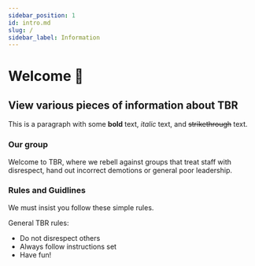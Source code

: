 ```yaml
---
sidebar_position: 1
id: intro.md
slug: /
sidebar_label: Information
---
```


# Welcome :wave:

## View various pieces of information about TBR

This is a paragraph with some **bold** text, _italic_ text, and ~~strikethrough~~ text.

### Our group

Welcome to TBR, where we rebell against groups that treat staff with disrespect, hand out incorrect demotions or general poor leadership.

### Rules and Guidlines

We must insist you follow these simple rules.

General TBR rules:

- Do not disrespect others
- Always follow instructions set
- Have fun!